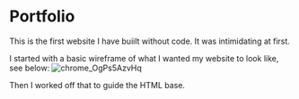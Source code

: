 # Portfolio

This is the first website I have buiilt without code. It was intimidating at first. 

I started with a basic wireframe of what I wanted my website to look like, see below: 
![chrome_OgPs5AzvHq](https://user-images.githubusercontent.com/101716508/162595796-bbcd697f-c53f-480f-ad76-0c646d339570.png)

Then I worked off that to guide the HTML base. 

